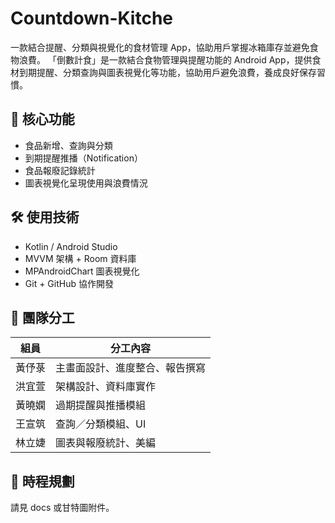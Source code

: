 # Countdown-Kitche
一款結合提醒、分類與視覺化的食材管理 App，協助用戶掌握冰箱庫存並避免食物浪費。
「倒數計食」是一款結合食物管理與提醒功能的 Android App，提供食材到期提醒、分類查詢與圖表視覺化等功能，協助用戶避免浪費，養成良好保存習慣。

## 📌 核心功能
- 食品新增、查詢與分類
- 到期提醒推播（Notification）
- 食品報廢記錄統計
- 圖表視覺化呈現使用與浪費情況

## 🛠️ 使用技術
- Kotlin / Android Studio
- MVVM 架構 + Room 資料庫
- MPAndroidChart 圖表視覺化
- Git + GitHub 協作開發

## 👥 團隊分工
| 組員 | 分工內容 |
|------|----------|
| 黃伃菉 | 主畫面設計、進度整合、報告撰寫 |
| 洪宜萱 | 架構設計、資料庫實作 |
| 黃曉嫻 | 過期提醒與推播模組 |
| 王宣筑 | 查詢／分類模組、UI |
| 林立婕 | 圖表與報廢統計、美編 |

## 📆 時程規劃
請見 docs 或甘特圖附件。


